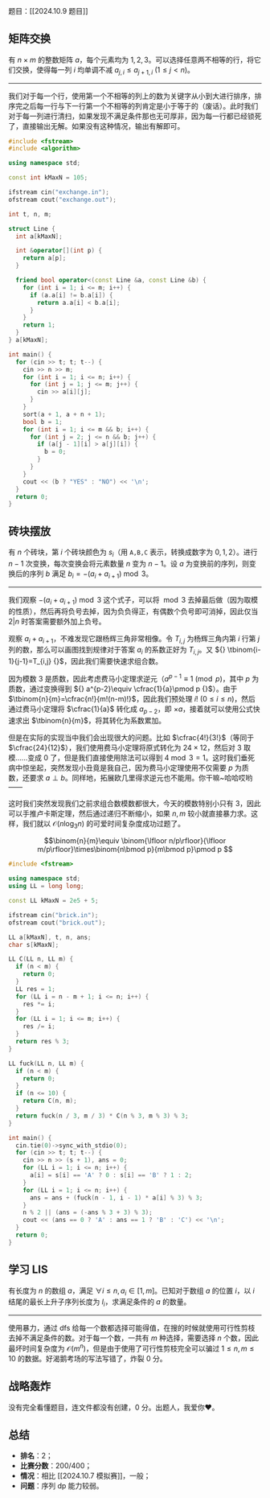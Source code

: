 题目：[[2024.10.9 题目]]

## 矩阵交换

有 $n\times m$ 的整数矩阵 $a$，每个元素均为 $1,2,3$。可以选择任意两不相等的行，将它们交换，使得每一列 $i$ 均单调不减 $a_{j,i}\le a_{j+1,i}$ $(1\le j<n)$。

---

我们对于每一个行，使用第一个不相等的列上的数为关键字从小到大进行排序，排序完之后每一行与下一行第一个不相等的列肯定是小于等于的（废话）。此时我们对于每一列进行清扫，如果发现不满足条件那也无可厚非，因为每一行都已经锁死了，直接输出无解。如果没有这种情况，输出有解即可。

```cpp
#include <fstream>
#include <algorithm>

using namespace std;

const int kMaxN = 105;

ifstream cin("exchange.in");
ofstream cout("exchange.out");

int t, n, m;

struct Line {
  int a[kMaxN];

  int &operator[](int p) {
    return a[p];
  }

  friend bool operator<(const Line &a, const Line &b) {
    for (int i = 1; i <= m; i++) {
      if (a.a[i] != b.a[i]) {
        return a.a[i] < b.a[i];
      }
    }
    return 1;
  }
} a[kMaxN];

int main() {
  for (cin >> t; t; t--) {
    cin >> n >> m;
    for (int i = 1; i <= n; i++) {
      for (int j = 1; j <= m; j++) {
        cin >> a[i][j];
      }
    }
    sort(a + 1, a + n + 1);
    bool b = 1;
    for (int i = 1; i <= m && b; i++) {
      for (int j = 2; j <= n && b; j++) {
        if (a[j - 1][i] > a[j][i]) {
          b = 0;
        }
      }
    }
    cout << (b ? "YES" : "NO") << '\n';
  }
  return 0;
}
```

## 砖块摆放

有 $n$ 个砖块，第 $i$ 个砖块颜色为 $s_i$（用 $\texttt{A,B,C}$ 表示，转换成数字为 $0,1,2$）。进行 $n-1$ 次变换，每次变换会将元素数量 $n$ 变为 $n-1$。设 $a$ 为变换前的序列，则变换后的序列 $b$ 满足 $b_i=-(a_i+a_{i+1})\bmod 3$。

---

我们观察 $-(a_i+a_{i+1})\bmod 3$ 这个式子，可以将 $\bmod 3$ 去掉最后做（因为取模的性质），然后再将负号去掉，因为负负得正，有偶数个负号即可消掉，因此仅当 $2|n$ 时答案需要额外加上负号。

观察 $a_i+a_{i+1}$，不难发现它跟杨辉三角非常相像。令 $T_{i,j}$ 为杨辉三角内第 $i$ 行第 $j$ 列的数，那么可以画图找到规律对于答案 $a_i$ 的系数正好为 $T_{i,j}$。又 ${} \tbinom{i-1}{j-1}=T_{i,j} {}$，因此我们需要快速求组合数。

因为模数 $3$ 是质数，因此考虑费马小定理求逆元（$a^{p-1}\equiv 1\pmod p$，其中 $p$ 为质数，通过变换得到 ${} a^{p-2}\equiv \cfrac{1}{a}\pmod p {}$）。由于 $\tbinom{n}{m}=\cfrac{n!}{m!(n-m)!}$，因此我们预处理 $i!$ $(0\le i\le n)$，然后通过费马小定理将 $\cfrac{1}{a}$ 转化成 $a_{p-2}$，即 $\times a$，接着就可以使用公式快速求出 $\tbinom{n}{m}$，将其转化为系数累加。

但是在实际的实现当中我们会出现很大的问题。比如 $\cfrac{4!}{3!}$（等同于 $\cfrac{24}{12}$），我们使用费马小定理将原式转化为 $24\times 12$，然后对 $3$ 取模……变成 $0$ 了，但是我们直接使用除法可以得到 $4\bmod 3=1$。这时我们垂死病中惊坐起，突然发现小丑竟是我自己，因为费马小定理使用不仅需要 $p$ 为质数，还要求 $a\perp b$。同样地，拓展欧几里得求逆元也不能用。你干嘛~哈哈哎哟——

这时我们突然发现我们之前求组合数模数都很大，今天的模数特别小只有 $3$，因此可以手推卢卡斯定理，然后通过递归不断缩小，如果 $n,m$ 较小就直接暴力求。这样，我们就以 $\mathcal O(n\log_3 n)$ 的可爱时间复杂度成功过题了。

$$\binom{n}{m}\equiv \binom{\lfloor n/p\rfloor}{\lfloor m/p\rfloor}\times\binom{n\bmod p}{m\bmod p}\pmod p
$$

```cpp
#include <fstream>

using namespace std;
using LL = long long;

const LL kMaxN = 2e5 + 5;

ifstream cin("brick.in");
ofstream cout("brick.out");

LL a[kMaxN], t, n, ans;
char s[kMaxN];

LL C(LL n, LL m) {
  if (n < m) {
    return 0;
  }
  LL res = 1;
  for (LL i = n - m + 1; i <= n; i++) {
    res *= i;
  }
  for (LL i = 1; i <= m; i++) {
    res /= i;
  }
  return res % 3;
}

LL fuck(LL n, LL m) {
  if (n < m) {
    return 0;
  }
  if (n <= 10) {
    return C(n, m);
  }
  return fuck(n / 3, m / 3) * C(n % 3, m % 3) % 3;
}

int main() {
  cin.tie(0)->sync_with_stdio(0);
  for (cin >> t; t; t--) {
    cin >> n >> (s + 1), ans = 0;
    for (LL i = 1; i <= n; i++) {
      a[i] = s[i] == 'A' ? 0 : s[i] == 'B' ? 1 : 2;
    }
    for (LL i = 1; i <= n; i++) {
      ans = ans + (fuck(n - 1, i - 1) * a[i] % 3) % 3;
    }
    n % 2 || (ans = (-ans % 3 + 3) % 3);
    cout << (ans == 0 ? 'A' : ans == 1 ? 'B' : 'C') << '\n';
  }
  return 0;
}
```

## 学习 LIS

有长度为 $n$ 的数组 $a$，满足 $\forall i\le n,a_i\in[1,m]$。已知对于数组 $a$ 的位置 $i$，以 $i$ 结尾的最长上升子序列长度为 $l_i$，求满足条件的 $a$ 的数量。

---

使用暴力，通过 dfs 给每一个数都选择可能得值，在搜的时候就使用可行性剪枝去掉不满足条件的数。对于每一个数，一共有 $m$ 种选择，需要选择 $n$ 个数，因此最坏时间复杂度为 $\mathcal O(m^n)$，但是由于使用了可行性剪枝完全可以骗过 $1\le n,m\le 10$ 的数据。好渴鹅考场的写法写错了，炸裂 $0$ 分。

## 战略轰炸

没有完全看懂题目，连文件都没有创建，$0$ 分。出题人，我爱你❤。

## 总结

- **排名**：$2$；
- **比赛分数**：$200/400$；
- **情况**：相比 [[2024.10.7 模拟赛]]，一般；
- **问题**：序列 dp 能力较弱。